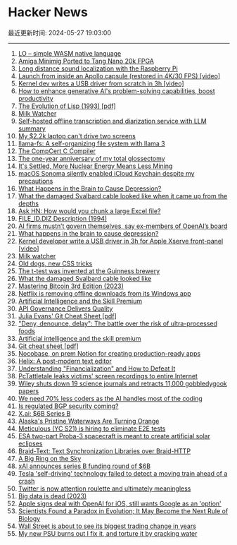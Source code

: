 # Hacker News

最近更新时间: 2024-05-27 19:03:00

--- 
1. [LO – simple WASM native language](https://github.com/glebbash/LO) 
2. [Amiga Minimig Ported to Tang Nano 20k FPGA](https://github.com/harbaum/NanoMig) 
3. [Long distance sound localization with the Raspberry Pi](https://medium.com/@kim_94237/tdoa-sound-localization-with-the-raspberry-pi-3e777469c4fa) 
4. [Launch from inside an Apollo capsule (restored in 4K/30 FPS) [video]](https://www.youtube.com/watch?v=v1SGDbpeFFg) 
5. [Kernel dev writes a USB driver from scratch in 3h [video]](https://www.youtube.com/watch?v=IXBC85SGC0Q) 
6. [How to enhance generative AI's problem-solving capabilities, boost productivity](https://blogs.lse.ac.uk/businessreview/2024/05/24/how-to-enhance-generative-ais-problem-solving-capabilities-and-boost-workplace-productivity/) 
7. [The Evolution of Lisp (1993) [pdf]](https://redirect.cs.umbc.edu/courses/331/resources/papers/Evolution-of-Lisp.pdf) 
8. [Milk Watcher](https://en.wikipedia.org/wiki/Milk_watcher) 
9. [Self-hosted offline transcription and diarization service with LLM summary](https://github.com/transcriptionstream/transcriptionstream) 
10. [My $2.2k laptop can't drive two screens](https://notes.nokun.eu/post/2024-05-26-expensive-laptops-dont-pro/) 
11. [llama-fs: A self-organizing file system with llama 3](https://github.com/iyaja/llama-fs) 
12. [The CompCert C Compiler](https://compcert.org/compcert-C.html) 
13. [The one-year anniversary of my total glossectomy](https://jakeseliger.com/2024/05/25/the-one-year-anniversary-of-my-total-glossectomy/) 
14. [It's Settled, More Nuclear Energy Means Less Mining](https://thebreakthrough.org/issues/energy/its-settled-more-nuclear-energy-means-less-mining) 
15. [macOS Sonoma silently enabled iCloud Keychain despite my precautions](https://lapcatsoftware.com/articles/2024/5/4.html) 
16. [What Happens in the Brain to Cause Depression?](https://www.quantamagazine.org/what-happens-in-the-brain-to-cause-depression-20240523/) 
17. [What the damaged Svalbard cable looked like when it came up from the depths](https://www.nrk.no/tromsogfinnmark/this-is-what-the-damaged-svalbard-cable-looked-like-when-it-came-up-from-the-depths-1.16895904) 
18. [Ask HN: How would you chunk a large Excel file?](https://news.ycombinator.com/item?id=40485185) 
19. [FILE_ID.DIZ Description (1994)](http://pcmicro.com/getdiz/file_id.html) 
20. [AI firms mustn’t govern themselves, say ex-members of OpenAI’s board](https://www.economist.com/by-invitation/2024/05/26/ai-firms-mustnt-govern-themselves-say-ex-members-of-openais-board) 
21. [What happens in the brain to cause depression?](https://www.quantamagazine.org/what-happens-in-the-brain-to-cause-depression-20240523/) 
22. [Kernel developer write a USB driver in 3h for Apple Xserve front-panel [video]](https://www.youtube.com/watch?v=IXBC85SGC0Q) 
23. [Milk watcher](https://en.wikipedia.org/wiki/Milk_watcher) 
24. [Old dogs, new CSS tricks](https://mxb.dev/blog/old-dogs-new-css-tricks/) 
25. [The t-test was invented at the Guinness brewery](https://www.scientificamerican.com/article/how-the-guinness-brewery-invented-the-most-important-statistical-method-in/) 
26. [What the damaged Svalbard cable looked like](https://www.nrk.no/tromsogfinnmark/this-is-what-the-damaged-svalbard-cable-looked-like-when-it-came-up-from-the-depths-1.16895904) 
27. [Mastering Bitcoin 3rd Edition (2023)](https://github.com/bitcoinbook/bitcoinbook/blob/develop/BOOK.md) 
28. [Netflix is removing offline downloads from its Windows app](https://twitter.com/ArtemR/status/1794513583650329036) 
29. [Artificial Intelligence and the Skill Premium](https://www.nber.org/papers/w32430) 
30. [API Governance Delivers Quality](https://apichangelog.substack.com/p/api-governance-delivers-quality) 
31. [Julia Evans' Git Cheat Sheet [pdf]](https://wizardzines.com/git-cheat-sheet.pdf) 
32. ["Deny, denounce, delay": The battle over the risk of ultra-processed foods](https://arstechnica.com/science/2024/05/deny-denounce-delay-the-battle-over-the-risk-of-ultra-processed-foods/) 
33. [Artificial intelligence and the skill premium](https://www.nber.org/papers/w32430) 
34. [Git cheat sheet [pdf]](https://wizardzines.com/git-cheat-sheet.pdf) 
35. [Nocobase, on prem Notion for creating production-ready apps](https://github.com/nocobase/nocobase) 
36. [Helix: A post-modern text editor](https://helix-editor.com/) 
37. [Understanding "Financialization" and How to Defeat It](https://apwu.org/news/magazine-campaign-postal-banking/understanding-financialization-and-how-defeat-it) 
38. [PcTattletale leaks victims' screen recordings to entire Internet](https://www.ericdaigle.ca/pctattletale-leaking-screen-captures/) 
39. [Wiley shuts down 19 science journals and retracts 11,000 gobbledygook papers](https://joannenova.com.au/2024/05/so-much-for-peer-review-wiley-shuts-down-19-science-journals-and-retracts-11000-fraudulent-or-gobblygook-papers/) 
40. [We need 70% less coders as the AI handles most of the coding](https://old.reddit.com/r/stocks/comments/1cmi5gj/bp_earnings_call_we_need_70_less_coders_from/) 
41. [Is regulated BGP security coming?](https://blog.apnic.net/2024/05/23/is-regulated-bgp-security-coming/) 
42. [X.ai: $6B Series B](https://x.ai/blog/series-b) 
43. [Alaska's Pristine Waterways Are Turning Orange](https://www.sciencealert.com/alaskas-pristine-waterways-are-turning-a-shocking-orange) 
44. [Meticulous (YC S21) is hiring to eliminate E2E tests](https://news.ycombinator.com/item?id=40488372) 
45. [ESA two-part Proba-3 spacecraft is meant to create artificial solar eclipses](https://www.theverge.com/2024/4/3/24120149/european-space-agency-artificial-solar-eclipse-proba-3-spacecraft-corona-study) 
46. [Braid-Text: Text Synchronization Libraries over Braid-HTTP](https://github.com/braid-org/braid-text) 
47. [A Big Ring on the Sky](https://cosmosmagazine.com/space/astronomy/giant-structure-space-universe/) 
48. [xAI announces series B funding round of $6B](https://x.ai/blog/series-b) 
49. [Tesla 'self-driving' technology failed to detect a moving train ahead of a crash](https://www.nbcnews.com/tech/tech-news/tesla-owner-says-cars-self-driving-mode-fsd-train-crash-video-rcna153345) 
50. [Twitter is now attention roulette and ultimately meaningless](https://playpermissionless.substack.com/p/twitter-is-now-attention-roulette) 
51. [Big data is dead (2023)](https://motherduck.com/blog/big-data-is-dead/) 
52. [Apple signs deal with OpenAI for iOS, still wants Google as an 'option'](https://www.androidauthority.com/apple-signs-deal-openai-iphones-3446254/) 
53. [Scientists Found a Paradox in Evolution; It May Become the Next Rule of Biology](https://www.popularmechanics.com/science/animals/a60848559/rule-of-biology-evolution-paradox/) 
54. [Wall Street is about to see its biggest trading change in years](https://www.cnn.com/2024/05/24/investing/premarket-stocks-trading-t1-sec/index.html) 
55. [My new PSU burns out I fix it, and torture it by cracking water](https://tomscii.sig7.se/2024/05/PSU-burnout-and-torture-cracking-water) 

